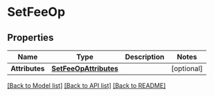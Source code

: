 # SetFeeOp

## Properties
Name | Type | Description | Notes
------------ | ------------- | ------------- | -------------
**Attributes** | [**SetFeeOpAttributes**](SetFeeOpAttributes.md) |  | [optional] 

[[Back to Model list]](../README.md#documentation-for-models) [[Back to API list]](../README.md#documentation-for-api-endpoints) [[Back to README]](../README.md)


